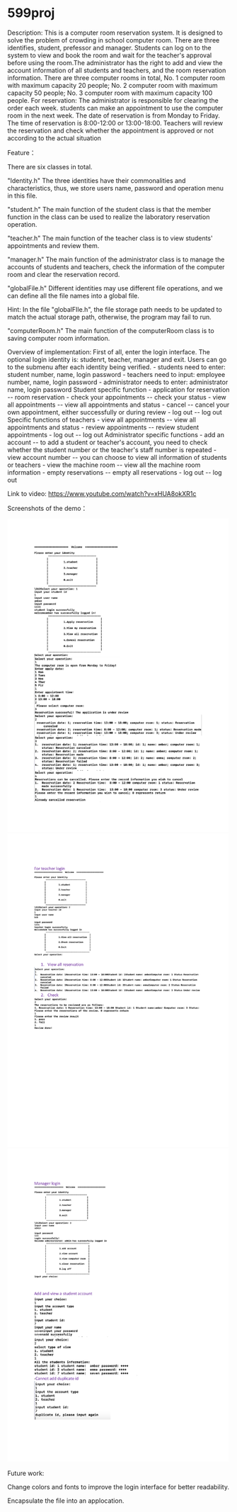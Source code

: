 # 599proj

Description:
    This is a computer room reservation system. It is designed to solve the problem of crowding in school computer room.
    There are three identifies, student, prefessor and manager. Students can log on to the system to view and book the room and wait for the teacher's approval before using the room.The administrator has the right to add and view the account information of all students and teachers, and the room reservation information. 
    There are three computer rooms in total, No. 1 computer room with maximum capacity 20 people; No. 2 computer room with maximum capacity 50 people; No. 3 computer room with maximum capacity 100 people.
    For reservation:
        The administrator is responsible for clearing the order each week.
        students can make an appointment to use the computer room in the next week. The date of reservation is from Monday to Friday. The time of reservation is 8:00-12:00 or 13:00-18:00.
        Teachers will review the reservation and check whether the appointment is approved or not according to the actual situation




Feature：

There are six classes in total.

"Identity.h"
The three identities have their commonalities and characteristics, thus, we store users name, password and operation menu in this file.

"student.h"
The main function of the student class is that the member function in the class can be used to realize the laboratory reservation operation.

"teacher.h"
The main function of the teacher class is to view students' appointments and review them.

"manager.h"
The main function of the administrator class is to manage the accounts of students and teachers, check the information of the computer room and clear the reservation record.

"globalFile.h"
Different identities may use different file operations, and we can define all the file names into a global file.

Hint: In the file "globalFIle.h", the file storage path needs to be updated to match the actual storage path, otherwise, the program may fail to run.

"computerRoom.h"
The main function of the computerRoom class is to saving computer room information.

    
    
    
Overview of implementation:
    First of all, enter the login interface. The optional login identity is: studenrt, teacher, manager and exit. 
    Users can go to the submenu after each identity being verified.
        - students need to enter: student number, name, login password
        - teachers need to input: employee number, name, login password
        - administrator needs to enter: administrator name, login password
    Student specific function
    - application for reservation -- room reservation
    - check your appointments -- check your status
    - view all appointments -- view all appointments and status
    - cancel -- cancel your own appointment, either successfully or during review
    - log out -- log out
    Specific functions of teachers
    - view all appointments -- view all appointments and status
    - review appointments -- review student appointments
    - log out -- log out
    Administrator specific functions
    - add an account -- to add a student or teacher's account, you need to check whether the student number or the teacher's staff number is repeated
    - view account number -- you can choose to view all information of students or teachers
    - view the machine room -- view all the machine room information
    - empty reservations -- empty all reservations
    - log out -- log out
    
    

Link to video:
https://www.youtube.com/watch?v=xHUA8okXR1c


Screenshots of the demo：


<img alt="Diagram" src="https://github.com/zhang929292/599proj/blob/master/student.png" width="500" text-align="center"> 
<img alt="Diagram" src="https://github.com/zhang929292/599proj/blob/master/teacher.png" width="500" text-align="center"> <img alt="Diagram" src="https://github.com/zhang929292/599proj/blob/master/manager.png" width="500" text-align="center">


Future work:

Change colors and fonts to improve the login interface for better readability.

Encapsulate the file into an applocation.
